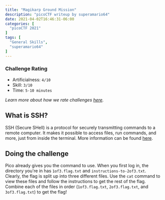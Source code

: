 ```yaml
---
title: "Magikarp Ground Mission"
description: "picoCTF writeup by superamario64"
date: 2021-04-02T16:46:31-06:00
categories: [
  "picoCTF 2021"
]
tags: [
  "General Skills",
  "superamario64"
]
---
```


### Challenge Rating
* Artificialness: `4/10`
* Skill: `3/10`
* Time: `5-10 minutes`

*Learn more about how we rate challenges [here](/post/rating).*

## What is SSH?

SSH (Secure SHell) is a protocol for securely transmitting commands to a remote 
computer. It makes it possible to access files, run commands, and more, just from 
inside the terminal. More information can be found 
[here](https://searchsecurity.techtarget.com/definition/Secure-Shell).

## Doing the challenge

Pico already gives you the command to use. When you first log in, the directory 
you're in has `1of3.flag.txt` and `instructions-to-2of3.txt`. Clearly, the flag 
is split up into three different files. Use the `cat` command to view these files 
and follow the instructions to get the rest of the flag. Combine each of the 
files in order (`1of3.flag.txt`, `2of3.flag.txt`, and `3of3.flag.txt`) to get the 
flag!

